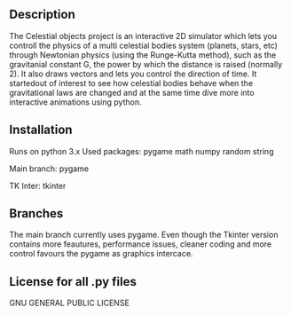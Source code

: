 ## Description
The Celestial objects project is an interactive 2D simulator which lets you controll the
physics of a  multi celestial bodies system (planets, stars, etc) through Newtonian physics 
(using the Runge-Kutta method), such as the gravitanial constant G, the power by which the distance is raised (normally 2).
It also draws vectors and lets you control the direction of time.
It startedout of interest to see how celestial bodies behave when the gravitational laws are changed and
at the same time dive more into interactive animations using python.

## Installation
Runs on python 3.x
Used packages:
pygame
math
numpy
random
string

Main branch:
pygame


TK Inter:
tkinter



## Branches
The main branch currently uses pygame. Even though the Tkinter version contains more feautures,
performance issues, cleaner coding and more control favours the pygame as graphics intercace.


## License for all .py files
GNU GENERAL PUBLIC LICENSE
